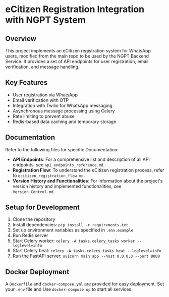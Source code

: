 # eCitizen Registration Integration with NGPT System

## Overview
This project implements an eCitizen registration system for WhatsApp users, modified from the main repo to be used by the NGPT Backend Service. It provides a set of API endpoints for user registration, email verification, and message handling.

## Key Features
- User registration via WhatsApp
- Email verification with OTP
- Integration with Twilio for WhatsApp messaging
- Asynchronous message processing using Celery
- Rate limiting to prevent abuse
- Redis-based data caching and temporary storage

## Documentation
Refer to the following files for specific Documentation:

- **API Endpoints**: For a comprehensive list and description of all API endpoints, see `api_endpoints_reference.md`.
- **Registration Flow**: To understand the eCitizen registration process, refer to `ecitizen_registration_flow.md`.
- **Version History and Functionalities**: For information about the project's version history and implemented functionalities, see `Version_Control.md`.

## Setup for Development
1. Clone the repository
2. Install dependencies: `pip install -r requirements.txt`
3. Set up environment variables as specified in `.env.example`
4. Run Redis server
5. Start Celery worker: `celery -A tasks.celery_tasks worker --loglevel=info`
6. Start Celery beat: `celery -A tasks.celery_tasks beat --loglevel=info`
7. Run the FastAPI server: `uvicorn main:app --host 0.0.0.0 --port 8000`

## Docker Deployment
A `Dockerfile` and `docker-compose.yml` are provided for easy deployment. Set your `.env` file and Use `docker-compose up` to start all services.
